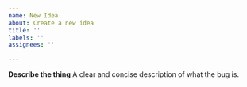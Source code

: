 ```yaml
---
name: New Idea
about: Create a new idea
title: ''
labels: ''
assignees: ''

---
```


**Describe the thing**
A clear and concise description of what the bug is.
